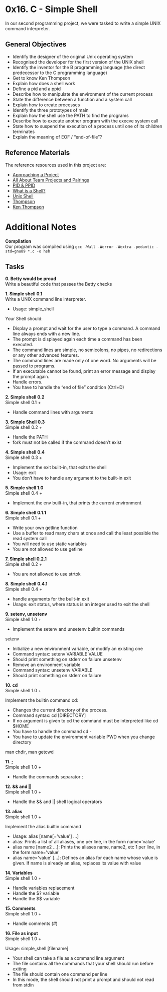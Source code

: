 # 0x16. C - Simple Shell
In our second programming project, we were tasked to write a simple UNIX command interpreter.

## General Objectives
- Identify the designer of the original Unix operating system
- Recognised the developer for the first version of the UNIX shell
- Identify the inventor for the B programming language (the direct predecessor to the C programming language)
- Get to know Ken Thompson
- Explain how does a shell work
- Define a pid and a ppid
- Describe how to manipulate the environment of the current process
- State the difference between a function and a system call
- Explain how to create processes
- Identify the three prototypes of main
- Explain how the shell use the PATH to find the programs
- Describe how to execute another program with the execve system call
- State how to suspend the execution of a process until one of its children terminates
- Explain the meaning of EOF / “end-of-file”?

## Reference Materials
The reference resources used in this project are:
- [Approaching a Project](https://intranet.alxswe.com/concepts/350)
- [All About Team Projects and Pairings](https://intranet.alxswe.com/concepts/100037)
- [PID & PPID](https://intranet.alxswe.com/concepts/64)
- [What is a Shell?](https://linuxcommand.org/lc3_lts0010.php)
- [Unix Shell](https://en.wikipedia.org/wiki/Unix_shell)
- [Thompson](https://en.wikipedia.org/wiki/Thompson_shell)
- [Ken Thompson](https://en.wikipedia.org/wiki/Ken_Thompson)

# Additional Notes

**Compilation** <br />
Our program was compiled using
` gcc -Wall -Werror -Wextra -pedantic -std=gnu89 *.c -o hsh `

## Tasks

**0. Betty would be proud** <br />
Write a beautiful code that passes the Betty checks

**1. Simple shell 0.1** <br />
Write a UNIX command line interpreter.

- Usage: simple_shell

Your Shell should:
- Display a prompt and wait for the user to type a command. A command line always ends with a new line.
- The prompt is displayed again each time a command has been executed.
- The command lines are simple, no semicolons, no pipes, no redirections or any other advanced features.
- The command lines are made only of one word. No arguments will be passed to programs.
- If an executable cannot be found, print an error message and display the prompt again.
- Handle errors.
- You have to handle the “end of file” condition (Ctrl+D)

**2. Simple shell 0.2** <br />
Simple shell 0.1 +
- Handle command lines with arguments

**3. Simple Shell 0.3** <br />
Simple shell 0.2 +

- Handle the PATH
- fork must not be called if the command doesn’t exist

**4. Simple shell 0.4** <br />
Simple shell 0.3 +

- Implement the exit built-in, that exits the shell
- Usage: exit
- You don’t have to handle any argument to the built-in exit

**5. Simple shell 1.0** <br />
Simple shell 0.4 +

- Implement the env built-in, that prints the current environment

**6. Simple shell 0.1.1** <br />
Simple shell 0.1 +

- Write your own getline function
- Use a buffer to read many chars at once and call the least possible the read system call
- You will need to use static variables
- You are not allowed to use getline

**7. Simple shell 0.2.1** <br />
Simple shell 0.2 +

- You are not allowed to use strtok

**8. Simple shell 0.4.1** <br />
Simple shell 0.4 +

- handle arguments for the built-in exit
- Usage: exit status, where status is an integer used to exit the shell

**9. setenv, unsetenv** <br />
Simple shell 1.0 +

- Implement the setenv and unsetenv builtin commands

setenv
- Initialize a new environment variable, or modify an existing one
- Command syntax: setenv VARIABLE VALUE
- Should print something on stderr on failure
unsetenv
- Remove an environment variable
- Command syntax: unsetenv VARIABLE
- Should print something on stderr on failure

**10. cd** <br />
Simple shell 1.0 +

Implement the builtin command cd:

- Changes the current directory of the process.
- Command syntax: cd [DIRECTORY]
- If no argument is given to cd the command must be interpreted like cd $HOME
- You have to handle the command cd -
- You have to update the environment variable PWD when you change directory

man chdir, man getcwd

**11. ;** <br />
Simple shell 1.0 +

- Handle the commands separator ;

**12. && and ||** <br />
Simple shell 1.0 +

- Handle the && and || shell logical operators

**13. alias** <br />
Simple shell 1.0 +

Implement the alias builtin command
- Usage: alias [name[='value'] ...]
- alias: Prints a list of all aliases, one per line, in the form name='value'
- alias name [name2 ...]: Prints the aliases name, name2, etc 1 per line, in the form name='value'
- alias name='value' [...]: Defines an alias for each name whose value is given. If name is already an alias, replaces its value with value

**14. Variables** <br />
Simple shell 1.0 +

- Handle variables replacement
- Handle the $? variable
- Handle the $$ variable

**15. Comments** <br />
Simple shell 1.0 +

- Handle comments (#)

**16. File as input** <br />
Simple shell 1.0 +

Usage: simple_shell [filename]
- Your shell can take a file as a command line argument
- The file contains all the commands that your shell should run before exiting
- The file should contain one command per line
- In this mode, the shell should not print a prompt and should not read from stdin
